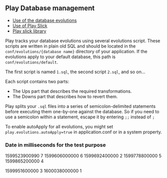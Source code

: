 ## Play Database management

- [Use of the database evolutions](https://www.playframework.com/documentation/2.8.x/Evolutions#Managing-database-evolutions)
- [Use of Play Slick](https://www.playframework.com/documentation/2.8.x/PlaySlick)
- [Play slick library](https://github.com/playframework/play-slick)

Play tracks your database evolutions using several evolutions script. These scripts are written in plain old SQL and should be located in the `conf/evolutions/{database name}` directory of your application. If the evolutions apply to your default database, this path is `conf/evolutions/default`.

The first script is named `1.sql`, the second script `2.sql`, and so on…

Each script contains two parts:
- The Ups part that describes the required transformations.
- The Downs part that describes how to revert them.

Play splits your `.sql` files into a series of semicolon-delimited statements before executing them one-by-one against the database. So if you need to use a semicolon within a statement, escape it by entering `;;` instead of `;`

To enable autoApply for all evolutions, you might set `play.evolutions.autoApply=true` in application.conf or in a system property.

### Date in milliseconds for the test purpose
1599523900990   7
1599606000000   6
1599692400000   2
1599778800000   5
1599865200000   4

1599951600000   3
1600038000000   1